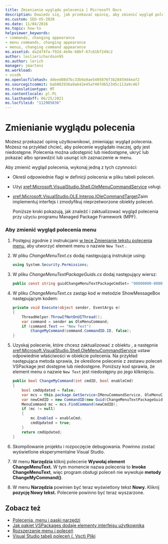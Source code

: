 ```yaml
---
title: Zmienianie wyglądu polecenia | Microsoft Docs
description: Dowiedz się, jak przekazać opinię, aby zmienić wygląd polecenia, na przykład udostępnić/niedostępne, ukryte/pokazane lub zaznaczone/niezaznaczone.
ms.custom: SEO-VS-2020
ms.date: 11/04/2016
ms.topic: how-to
helpviewer_keywords:
- commands, changing appearance
- menu commands, changing appearance
- menus, changing command appearance
ms.assetid: da2474fa-f92d-4e9e-b8bf-67c61bf249c2
author: leslierichardson95
ms.author: lerich
manager: jmartens
ms.workload:
- vssdk
ms.openlocfilehash: ddeed08d7bc33b9a9ae5405876f3b28459d4eaf2
ms.sourcegitcommit: bab002936a9a642e45af407d652345c113a9c467
ms.translationtype: MT
ms.contentlocale: pl-PL
ms.lasthandoff: 06/25/2021
ms.locfileid: "112905036"
---
```

# <a name="change-the-appearance-of-a-command"></a>Zmienianie wyglądu polecenia
Możesz przekazać opinię użytkownikowi, zmieniając wygląd polecenia. Możesz na przykład chcieć, aby polecenie wyglądało inaczej, gdy jest niedostępne. Polecenia można udostępnić lub niedostępne, ukryć lub pokazać albo sprawdzić lub usunąć ich zaznaczenie w menu.

Aby zmienić wygląd polecenia, wykonaj jedną z tych czynności:

- Określ odpowiednie flagi w definicji polecenia w pliku tabeli poleceń.

- Użyj <xref:Microsoft.VisualStudio.Shell.OleMenuCommandService> usługi.

- <xref:Microsoft.VisualStudio.OLE.Interop.IOleCommandTarget>Zaim implementuj interfejs i zmodyfikuj nieprzetworzone obiekty poleceń.

  Poniższe kroki pokazują, jak znaleźć i zaktualizować wygląd polecenia przy użyciu programu Managed Package Framework (MPF).

### <a name="to-change-the-appearance-of-a-menu-command"></a>Aby zmienić wygląd polecenia menu

1. Postępuj zgodnie z instrukcjami [w tece Zmienianie tekstu polecenia menu,](../extensibility/changing-the-text-of-a-menu-command.md) aby utworzyć element menu o nazwie `New Text` .

2. W pliku *ChangeMenuText.cs* dodaj następującą instrukcje using:

    ```csharp
    using System.Security.Permissions;
    ```

3. W pliku *ChangeMenuTextPackageGuids.cs* dodaj następujący wiersz:

    ```csharp
    public const string guidChangeMenuTextPackageCmdSet= "00000000-0000-0000-0000-00000000";  // get the GUID from the .vsct file
    ```

4. W pliku *ChangeMenuText.cs* zastąp kod w metodzie ShowMessageBox następującym kodem:

    ```csharp
    private void Execute(object sender, EventArgs e)
    {
        ThreadHelper.ThrowIfNotOnUIThread();
        var command = sender as OleMenuCommand;
        if (command.Text == "New Text")
            ChangeMyCommand(command.CommandID.ID, false);
    }
    ```

5. Uzyskaj polecenie, które chcesz zaktualizować z obiektu , a następnie <xref:Microsoft.VisualStudio.Shell.OleMenuCommandService> ustaw odpowiednie właściwości w obiekcie polecenia. Na przykład następująca metoda sprawia, że określone polecenie z zestawu poleceń VSPackage jest dostępne lub niedostępne. Poniższy kod sprawia, że element menu o nazwie `New Text` jest niedostępny po jego kliknięciu.

    ```csharp
    public bool ChangeMyCommand(int cmdID, bool enableCmd)
    {
        bool cmdUpdated = false;
        var mcs = this.package.GetService<IMenuCommandService, OleMenuCommandService>();
        var newCmdID = new CommandID(new Guid(ChangeMenuTextPackageGuids.guidChangeMenuTextPackageCmdSet), cmdID);
        MenuCommand mc = mcs.FindCommand(newCmdID);
        if (mc != null)
        {
            mc.Enabled = enableCmd;
            cmdUpdated = true;
        }
        return cmdUpdated;
    }
    ```

6. Skompilowanie projektu i rozpoczęcie debugowania. Powinno zostać wyświetlone eksperymentalne Visual Studio.

7. W menu **Narzędzia** kliknij polecenie **Wywołaj element ChangeMenuText.** W tym momencie nazwa polecenia to **Invoke ChangeMenuText**, więc program obsługi poleceń nie wywołuje **metody ChangeMyCommand()**.

8. W menu **Narzędzia** powinien być teraz wyświetlony tekst **Nowy.** Kliknij **pozycję Nowy tekst.** Polecenie powinno być teraz wyszarzone.

## <a name="see-also"></a>Zobacz też
- [Polecenia, menu i paski narzędzi](../extensibility/internals/commands-menus-and-toolbars.md)
- [Jak pakiet VSPackages dodaje elementy interfejsu użytkownika](../extensibility/internals/how-vspackages-add-user-interface-elements.md)
- [Rozszerzanie menu i poleceń](../extensibility/extending-menus-and-commands.md)
- [Visual Studio tabeli poleceń (. Vsct) Pliki](../extensibility/internals/visual-studio-command-table-dot-vsct-files.md)
